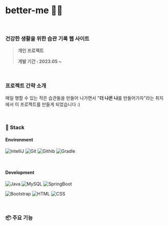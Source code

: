 # better-me 🫶🏻

<br>

### 건강한 생활을 위한 습관 기록 웹 사이트

> **개인 프로젝트**
>
> **개발 기간 : 2023.05 ~**


<br>

### 프로젝트 간략 소개

매일 행할 수 있는 작은 습관들을 만들어 나가면서 "**더 나은 나**를 만들어가자"라는 취지에서 이 프로젝트를 만들게 되었습니다 :)

<br>

### 🔨 Stack

#### Environment

![IntelliJ](https://img.shields.io/badge/intellij-000000?style=for-the-badge&logo=&logoColor=black)
![Git](https://img.shields.io/badge/git-F05032?style=for-the-badge&logo=git&logoColor=white)
![Githib](https://img.shields.io/badge/github-181717?style=for-the-badge&logo=github&logoColor=white)
![Gradle](https://img.shields.io/badge/gradle-02303A?style=for-the-badge&logo=gradle&logoColor=white)

<br>

#### Development

![Java](https://img.shields.io/badge/java-007396?style=for-the-badge&logo=java&logoColor=white)
![MySQL](https://img.shields.io/badge/mysql-4479A1?style=for-the-badge&logo=mysql&logoColor=white)
![SpringBoot](https://img.shields.io/badge/springboot-6DB33F?style=for-the-badge&logo=springboot&logoColor=white)

![Bootstrap](https://img.shields.io/badge/bootstrap-7952B3?style=for-the-badge&logo=bootstrap&logoColor=white)
![HTML](https://img.shields.io/badge/html5-E34F26?style=for-the-badge&logo=html5&logoColor=white)
![CSS](https://img.shields.io/badge/css-1572B6?style=for-the-badge&logo=css3&logoColor=white)

<br>

### 📦 주요 기능

